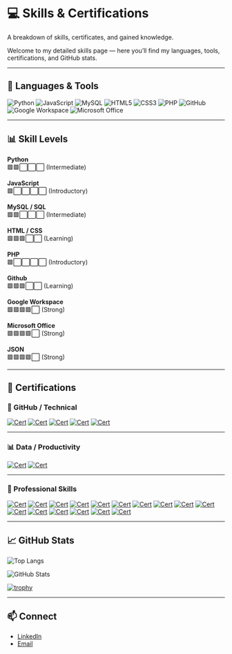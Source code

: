 # 💻 Skills & Certifications
A breakdown of skills, certificates, and gained knowledge.

Welcome to my detailed skills page — here you’ll find my languages, tools, certifications, and GitHub stats.

---

## 🚀 Languages & Tools

![Python](https://img.shields.io/badge/Python-3776AB?style=for-the-badge&logo=python&logoColor=white)
![JavaScript](https://img.shields.io/badge/JavaScript-F7DF1E?style=for-the-badge&logo=javascript&logoColor=black)
![MySQL](https://img.shields.io/badge/MySQL-005C84?style=for-the-badge&logo=mysql&logoColor=white)
![HTML5](https://img.shields.io/badge/HTML5-E34F26?style=for-the-badge&logo=html5&logoColor=white)
![CSS3](https://img.shields.io/badge/CSS3-1572B6?style=for-the-badge&logo=css3&logoColor=white)
![PHP](https://img.shields.io/badge/PHP-777BB4?style=for-the-badge&logo=php&logoColor=white)
![GitHub](https://img.shields.io/badge/GitHub-181717?style=for-the-badge&logo=github&logoColor=white)
![Google Workspace](https://img.shields.io/badge/Google%20Workspace-4285F4?style=for-the-badge&logo=google&logoColor=white)
![Microsoft Office](https://img.shields.io/badge/Microsoft_Office-D83B01?style=for-the-badge&logo=microsoft-office&logoColor=white)

---

## 📊 Skill Levels

**Python**  
🟩🟩⬜⬜⬜ (Intermediate)  

**JavaScript**  
🟩⬜⬜⬜⬜ (Introductory)  

**MySQL / SQL**  
🟩🟩⬜⬜⬜ (Intermediate)  

**HTML / CSS**  
🟩🟩🟩⬜⬜ (Learning)  

**PHP**  
🟩⬜⬜⬜⬜ (Introductory)  

**Github**  
🟩🟩🟩⬜⬜ (Learning)  

**Google Workspace**  
🟩🟩🟩🟩⬜ (Strong)  

**Microsoft Office**  
🟩🟩🟩🟩⬜ (Strong)  

**JSON**  
🟩🟩🟩🟩⬜ (Strong)  

---

## 📜 Certifications

### 🐙 GitHub / Technical
[![Cert](https://img.shields.io/badge/GitHub-Career_Essentials_Professional_Certificate-blue?logo=github)]()
[![Cert](https://img.shields.io/badge/LinkedIn-Practical_GitHub_Code_Search-blue?logo=linkedin)]()
[![Cert](https://img.shields.io/badge/LinkedIn-Practical_GitHub_Actions-blue?logo=linkedin)]()
[![Cert](https://img.shields.io/badge/LinkedIn-Practical_GitHub_Copilot-blue?logo=linkedin)]()
[![Cert](https://img.shields.io/badge/LinkedIn-Practical_GitHub_Project_Management-blue?logo=linkedin)]()

---

### 📊 Data / Productivity
[![Cert](https://img.shields.io/badge/LinkedIn-Google_Sheets_Advanced_Formulas-blue?logo=linkedin)]()
[![Cert](https://img.shields.io/badge/LinkedIn-Excel_Essential_Training_(365)-blue?logo=linkedin)]()

---

### 🌟 Professional Skills
[![Cert](https://img.shields.io/badge/LinkedIn-The_Six_Morning_Habits_of_High_Performers-blue?logo=linkedin)]()
[![Cert](https://img.shields.io/badge/LinkedIn-Decision_Making_Strategies-blue?logo=linkedin)]()
[![Cert](https://img.shields.io/badge/LinkedIn-Develop_Interpersonal_Skills_for_Inclusive_Workplaces-blue?logo=linkedin)]()
[![Cert](https://img.shields.io/badge/LinkedIn-Getting_Organized_for_Peak_Performance-blue?logo=linkedin)]()
[![Cert](https://img.shields.io/badge/LinkedIn-Giving_and_Receiving_Feedback-blue?logo=linkedin)]()
[![Cert](https://img.shields.io/badge/LinkedIn-Harnessing_Change_to_Unleash_Your_Potential-blue?logo=linkedin)]()
[![Cert](https://img.shields.io/badge/LinkedIn-Adaptable_Employee_during_Change-blue?logo=linkedin)]()
[![Cert](https://img.shields.io/badge/LinkedIn-How_to_Learn_Faster-blue?logo=linkedin)]()
[![Cert](https://img.shields.io/badge/LinkedIn-Organize_Your_Time_and_Life-blue?logo=linkedin)]()
[![Cert](https://img.shields.io/badge/LinkedIn-Sell_on_Value_Not_Price-blue?logo=linkedin)]()
[![Cert](https://img.shields.io/badge/LinkedIn-Learning_Agility-blue?logo=linkedin)]()
[![Cert](https://img.shields.io/badge/LinkedIn-Learning_Design_Thinking-blue?logo=linkedin)]()
[![Cert](https://img.shields.io/badge/LinkedIn-Mastering_Communications_as_a_Leader-blue?logo=linkedin)]()
[![Cert](https://img.shields.io/badge/LinkedIn-Problem_Solving_Techniques-blue?logo=linkedin)]()
[![Cert](https://img.shields.io/badge/LinkedIn-Managing_Your_Time-Tips-blue?logo=linkedin)]()
[![Cert](https://img.shields.io/badge/LinkedIn-Success_Habits-blue?logo=linkedin)]()

---

## 📈 GitHub Stats

![Top Langs](https://github-readme-stats.vercel.app/api/top-langs/?username=TechLab-JD&layout=compact&theme=tokyonight)  

![GitHub Stats](https://github-readme-stats.vercel.app/api?username=TechLab-JD&show_icons=true&theme=tokyonight)  

[![trophy](https://github-profile-trophy.vercel.app/?username=TechLab-JD&theme=onedark)](https://github.com/ryo-ma/github-profile-trophy)

---

## 📫 Connect
- [LinkedIn](https://www.linkedin.com/in/jordan-dorman-8a57b2107)  
- [Email](mailto:techlab.jd@gmail.com)
